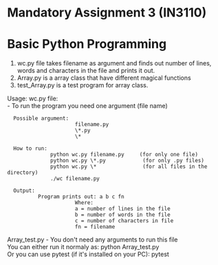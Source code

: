 # Mandatory Assignment 3 (IN3110)

# Basic Python Programming

1. wc.py file takes filename as argument and finds out number of lines, words and
characters in the file and prints it out.
2. Array.py is a array class that have different magical functions
3. test_Array.py is a test program for array class.



Usage:
  wc.py file:<br />
    - To run the program you need one argument (file name)<br />
    
      Possible argument:
                          filename.py
                          \*.py
                          \*    

      How to run:
                  python wc.py filename.py     (for only one file)
                  python wc.py \*.py            (for only .py files)
                  python wc.py \*               (for all files in the directory)
                  ./wc filename.py             

      Output:
              Program prints out: a b c fn
                          Where:
                          a = number of lines in the file
                          b = number of words in the file
                          c = number of characters in file
                          fn = filename

  Array_test.py
    - You don't need any arguments to run this file <br />
    You can either run it normaly as:  python Array_test.py <br />
    Or you can use pytest (if it's installed on your PC): pytest
